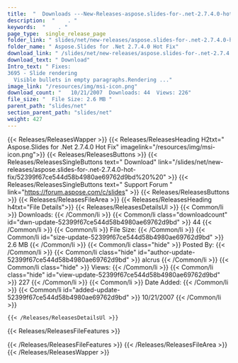 ```yaml
---
title:  "  Downloads ---New-Releases-aspose.slides-for-.net-2.7.4.0-hot-fix . " 
description:  "    . " 
keywords:  "    . " 
page_type:  single_release_page
folder_link: " slides/net/new-releases/aspose.slides-for-.net-2.7.4.0-hot-fix/"
folder_name: " Aspose.Slides for .Net 2.7.4.0 Hot Fix"
download_link: " /slides/net/new-releases/aspose.slides-for-.net-2.7.4.0-hot-fix/52399f67ce544d58b4980ae69762d9bd"
download_text: " Download"
Intro_text: " Fixes:
3695 - Slide rendering
  Visible bullets in empty paragraphs.Rendering ..."
image_link: "/resources/img/msi-icon.png"
download_count: "   10/21/2007  Downloads: 44  Views: 226"
file_size: "  File Size: 2.6 MB "
parent_path: "slides/net"
section_parent_path: "slides/net"
weight: 427
---
```


{{< Releases/ReleasesWapper >}}
  {{< Releases/ReleasesHeading H2txt=" Aspose.Slides for .Net 2.7.4.0 Hot Fix" imagelink="/resources/img/msi-icon.png">}}
  {{< Releases/ReleasesButtons >}}
    {{< Releases/ReleasesSingleButtons text=" Download" link="/slides/net/new-releases/aspose.slides-for-.net-2.7.4.0-hot-fix/52399f67ce544d58b4980ae69762d9bd%20%20" >}}
    {{< Releases/ReleasesSingleButtons text=" Support Forum " link="https://forum.aspose.com/c/slides" >}}
  {{< Releases/ReleasesButtons >}}
  {{< Releases/ReleasesFileArea >}}
    {{< Releases/ReleasesHeading h4txt="File Details">}}
    {{< Releases/ReleasesDetailsUl >}}
            {{< Common/li  >}} Downloads: {{< /Common/li >}} 
      {{< Common/li class="downloadcount" id="dwn-update-52399f67ce544d58b4980ae69762d9bd" >}} 44 {{< /Common/li >}} 
      {{< Common/li  >}} File Size: {{< /Common/li >}} 
      {{< Common/li id="size-update-52399f67ce544d58b4980ae69762d9bd" >}} 2.6 MB {{< /Common/li >}} 
      {{< Common/li  class="hide" >}} Posted By: {{< /Common/li >}} 
      {{< Common/li class="hide" id="author-update-52399f67ce544d58b4980ae69762d9bd" >}} alcrus {{< /Common/li >}} 
      {{< Common/li class="hide"  >}} Views: {{< /Common/li >}} 
      {{< Common/li class="hide" id="view-update-52399f67ce544d58b4980ae69762d9bd" >}} 227 {{< /Common/li >}} 
      {{< Common/li  >}} Date Added: {{< /Common/li >}} 
      {{< Common/li id="added-update-52399f67ce544d58b4980ae69762d9bd" >}} 10/21/2007 {{< /Common/li >}} 

    {{< /Releases/ReleasesDetailsUl >}}

  {{< Releases/ReleasesFileFeatures >}}
      
  {{< /Releases/ReleasesFileFeatures >}}
 {{< /Releases/ReleasesFileArea >}}
{{< /Releases/ReleasesWapper >}}


